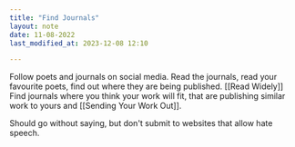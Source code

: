 ```yaml
---
title: "Find Journals"
layout: note
date: 11-08-2022
last_modified_at: 2023-12-08 12:10

---
```


Follow poets and journals on social media. Read the journals, read your favourite poets, find out where they are being published. [[Read Widely]] Find journals where you think your work will fit, that are publishing similar work to yours and [[Sending Your Work Out]].

Should go without saying, but don't submit to websites that allow hate speech.
